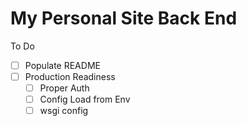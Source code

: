 # My Personal Site Back End

To Do
- [ ] Populate README
- [ ] Production Readiness
    - [ ] Proper Auth
    - [ ] Config Load from Env
    - [ ] wsgi config